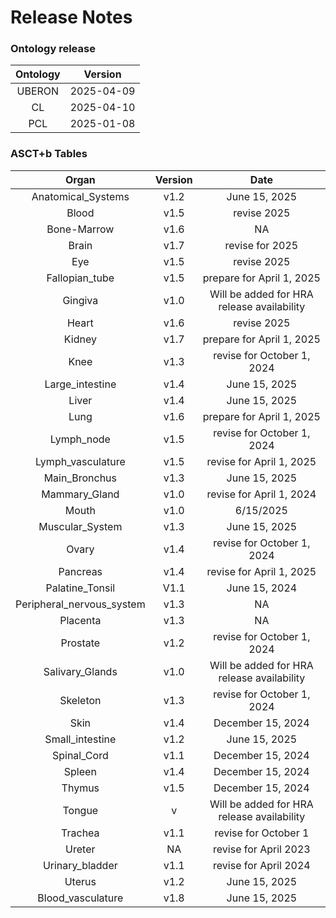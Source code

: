 
Release Notes
=============

### Ontology release

|Ontology|Version|
| :---: | :---: |
|UBERON|2025-04-09|
|CL|2025-04-10|
|PCL|2025-01-08|

### ASCT+b Tables

|Organ|Version|Date|
| :---: | :---: | :---: |
|Anatomical_Systems|v1.2|June 15, 2025|
|Blood|v1.5|revise 2025|
|Bone-Marrow|v1.6|NA|
|Brain|v1.7|revise for 2025|
|Eye|v1.5|revise 2025|
|Fallopian_tube|v1.5|prepare for April 1, 2025|
|Gingiva|v1.0|Will be added for HRA release availability|
|Heart|v1.6|revise 2025|
|Kidney|v1.7|prepare for April 1, 2025|
|Knee|v1.3|revise for October 1, 2024|
|Large_intestine|v1.4|June 15, 2025|
|Liver|v1.4|June 15, 2025|
|Lung|v1.6|prepare for April 1, 2025|
|Lymph_node|v1.5|revise for October 1, 2024|
|Lymph_vasculature|v1.5|revise for April 1, 2025|
|Main_Bronchus|v1.3|June 15, 2025|
|Mammary_Gland|v1.0|revise for April 1, 2024|
|Mouth|v1.0|6/15/2025|
|Muscular_System|v1.3|June 15, 2025|
|Ovary|v1.4|revise for October 1, 2024|
|Pancreas|v1.4|revise for April 1, 2025|
|Palatine_Tonsil|V1.1|June 15, 2024|
|Peripheral_nervous_system|v1.3|NA|
|Placenta|v1.3|NA|
|Prostate|v1.2|revise for October 1, 2024|
|Salivary_Glands|v1.0|Will be added for HRA release availability|
|Skeleton|v1.3|revise for October 1, 2024|
|Skin|v1.4|December 15, 2024|
|Small_intestine|v1.2|June 15, 2025|
|Spinal_Cord|v1.1|December 15, 2024|
|Spleen|v1.4|December 15, 2024|
|Thymus|v1.5|December 15, 2024|
|Tongue|v|Will be added for HRA release availability|
|Trachea|v1.1|revise for October 1|
|Ureter|NA|revise for April 2023|
|Urinary_bladder|v1.1|revise for April 2024|
|Uterus|v1.2|June 15, 2025|
|Blood_vasculature|v1.8|June 15, 2025|
